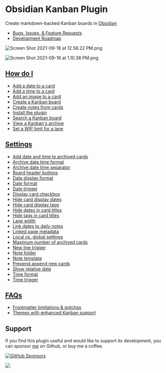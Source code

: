 # Obsidian Kanban Plugin

Create markdown-backed Kanban boards in [Obsidian](https://obsidian.md/)

- [Bugs, Issues, & Feature Requests](https://github.com/mgmeyers/obsidian-kanban/issues)
- [Development Roadmap](https://github.com/mgmeyers/obsidian-kanban/projects/1)

![Screen Shot 2021-09-16 at 12.58.22 PM.png](https://matthewmeye.rs/obsidian-kanban/Assets/Screen%20Shot%202021-09-16%20at%2012.58.22%20PM.png)

![Screen Shot 2021-09-16 at 1.10.38 PM.png](https://matthewmeye.rs/obsidian-kanban/Assets/Screen%20Shot%202021-09-16%20at%201.10.38%20PM.png)

## [How do I](https://matthewmeye.rs/obsidian-kanban/How%20do%20I/index)

- [Add a date to a card](https://matthewmeye.rs/obsidian-kanban/How%20do%20I/Add%20a%20date%20to%20a%20card)
- [Add a time to a card](https://matthewmeye.rs/obsidian-kanban/How%20do%20I/Add%20a%20time%20to%20a%20card)
- [Add an image to a card](https://matthewmeye.rs/obsidian-kanban/How%20do%20I/Add%20an%20image%20to%20a%20card)
- [Create a Kanban board](https://matthewmeye.rs/obsidian-kanban/How%20do%20I/Create%20a%20Kanban%20board)
- [Create notes from cards](https://matthewmeye.rs/obsidian-kanban/How%20do%20I/Create%20notes%20from%20cards)
- [Install the plugin](https://matthewmeye.rs/obsidian-kanban/How%20do%20I/Install%20the%20plugin)
- [Search a Kanban board](https://matthewmeye.rs/obsidian-kanban/How%20do%20I/Search%20a%20Kanban%20board)
- [View a Kanban's archive](https://matthewmeye.rs/obsidian-kanban/How%20do%20I/View%20a%20Kanban's%20archive)
- [Set a WIP limit for a lane](https://matthewmeye.rs/obsidian-kanban/How%20do%20I/Set%20a%20WIP%20limit%20for%20a%20lane)

## [Settings](https://matthewmeye.rs/obsidian-kanban/Settings/index)

- [Add date and time to archived cards](https://matthewmeye.rs/obsidian-kanban/Settings/Add%20date%20and%20time%20to%20archived%20cards)
- [Archive date time format](https://matthewmeye.rs/obsidian-kanban/Settings/Archive%20date%20time%20format)
- [Archive date time separator](https://matthewmeye.rs/obsidian-kanban/Settings/Archive%20date%20time%20separator)
- [Board header buttons](https://matthewmeye.rs/obsidian-kanban/Settings/Board%20header%20buttons)
- [Date display format](https://matthewmeye.rs/obsidian-kanban/Settings/Date%20display%20format)
- [Date format](https://matthewmeye.rs/obsidian-kanban/Settings/Date%20format)
- [Date trigger](https://matthewmeye.rs/obsidian-kanban/Settings/Date%20trigger)
- [Display card checkbox](https://matthewmeye.rs/obsidian-kanban/Settings/Display%20card%20checkbox)
- [Hide card display dates](https://matthewmeye.rs/obsidian-kanban/Settings/Hide%20card%20display%20dates)
- [Hide card display tags](https://matthewmeye.rs/obsidian-kanban/Settings/Hide%20card%20display%20tags)
- [Hide dates in card titles](https://matthewmeye.rs/obsidian-kanban/Settings/Hide%20dates%20in%20card%20titles)
- [Hide tags in card titles](https://matthewmeye.rs/obsidian-kanban/Settings/Hide%20tags%20in%20card%20titles)
- [Lane width](https://matthewmeye.rs/obsidian-kanban/Settings/Lane%20width)
- [Link dates to daily notes](https://matthewmeye.rs/obsidian-kanban/Settings/Link%20dates%20to%20daily%20notes)
- [Linked page metadata](https://matthewmeye.rs/obsidian-kanban/Settings/Linked%20page%20metadata)
- [Local vs. global settings](https://matthewmeye.rs/obsidian-kanban/Settings/Local%20vs.%20global%20settings)
- [Maximum number of archived cards](https://matthewmeye.rs/obsidian-kanban/Settings/Maximum%20number%20of%20archived%20cards)
- [New line trigger](https://matthewmeye.rs/obsidian-kanban/Settings/New%20line%20trigger)
- [Note folder](https://matthewmeye.rs/obsidian-kanban/Settings/Note%20folder)
- [Note template](https://matthewmeye.rs/obsidian-kanban/Settings/Note%20template)
- [Prepend append new cards](https://matthewmeye.rs/obsidian-kanban/Settings/Prepend%20append%20new%20cards)
- [Show relative date](https://matthewmeye.rs/obsidian-kanban/Settings/Show%20relative%20date)
- [Time format](https://matthewmeye.rs/obsidian-kanban/Settings/Time%20format)
- [Time trigger](https://matthewmeye.rs/obsidian-kanban/Settings/Time%20trigger)

## [FAQs](https://matthewmeye.rs/obsidian-kanban/FAQs/index)

- [Frontmatter limitations & gotchas](https://matthewmeye.rs/obsidian-kanban/FAQs/Frontmatter%20limitations%20&%20gotchas)
- [Themes with enhanced Kanban support](https://matthewmeye.rs/obsidian-kanban/FAQs/Themes%20with%20enhanced%20Kanban%20support)

## Support

If you find this plugin useful and would like to support its development, you can sponsor [me](https://github.com/mgmeyers) on Github, or buy me a coffee.

[![GitHub Sponsors](https://img.shields.io/github/sponsors/mgmeyers?label=Sponsor&logo=GitHub%20Sponsors&style=for-the-badge)](https://github.com/sponsors/mgmeyers)

<a href="https://www.buymeacoffee.com/mgme"><img src="https://img.buymeacoffee.com/button-api/?text=Buy me a coffee&emoji=&slug=mgme&button_colour=5F7FFF&font_colour=ffffff&font_family=Lato&outline_colour=000000&coffee_colour=FFDD00"></a>
